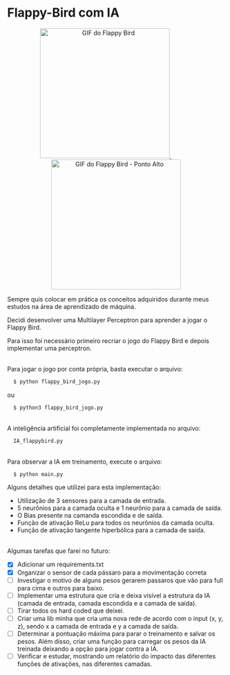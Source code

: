 # Flappy-Bird com IA </br>

<p align="center">
  <a href="https://github.com/lucena564/Flappy-Bird/blob/main/images_gifs_readme/1 File to readme.gif">
    <img src="https://github.com/lucena564/Flappy-Bird/raw/main/images_gifs_readme/1 File to readme.gif" alt="GIF do Flappy Bird" height="300">
  </a>&nbsp;&nbsp;&nbsp;&nbsp;&nbsp;&nbsp;&nbsp;&nbsp;&nbsp;&nbsp;&nbsp;&nbsp;
  <a href="https://github.com/lucena564/Flappy-Bird/blob/main/images_gifs_readme/2 File to readme.gif">
    <img src="https://github.com/lucena564/Flappy-Bird/raw/main/images_gifs_readme/2 File to readme.gif" alt="GIF do Flappy Bird - Ponto Alto" height="300">
  </a>
</p>

Sempre quis colocar em prática os conceitos adquiridos durante meus estudos na área de aprendizado de máquina. </br>

Decidi desenvolver uma Multilayer Perceptron para aprender a jogar o Flappy Bird. </br>

Para isso foi necessário primeiro recriar o jogo do Flappy Bird e depois implementar uma perceptron. 

</br>Para jogar o jogo por conta própria, basta executar o arquivo:</br>
```sh
  $ python flappy_bird_jogo.py
```

 ou    

```sh
  $ python3 flappy_bird_jogo.py
```

</br>A inteligência artificial foi completamente implementada no arquivo:

```sh
  IA_flappybird.py
```

</br> Para observar a IA em treinamento, execute o arquivo:

```sh
  $ python main.py
```

Alguns detalhes que utilizei para esta implementação: </br>
* Utilização de 3 sensores para a camada de entrada. </br>
* 5 neurônios para a camada oculta e 1 neurônio para a camada de saída.</br>
* O Bias presente na camanda escondida e de saída.</br>
* Função de ativação ReLu para todos os neurônios da camada oculta.</br>
* Função de ativação tangente hiperbólica para a camada de saída.</br></br>

Algumas tarefas que farei no futuro:</br>
- [x] Adicionar um requirements.txt
- [x] Organizar o sensor de cada pássaro para a movimentação correta
- [ ] Investigar o motivo de alguns pesos gerarem passaros que vão para full para cima e outros para baixo.
- [ ] Implementar uma estrutura que cria e deixa visível a estrutura da IA (camada de entrada, camada escondida e a camada de saída).
- [ ] Tirar todos os hard coded que deixei.
- [ ] Criar uma lib minha que cria uma nova rede de acordo com o input (x, y, z), sendo x a camada de entrada e y a camada de saída.
- [ ] Determinar a pontuação máxima para parar o treinamento e salvar os pesos. Além disso, criar uma função para carregar os pesos da IA treinada deixando a opção para jogar contra a IA.
- [ ] Verificar e estudar, mostrando um relatório do impacto das diferentes funções de ativações, nas diferentes camadas.

